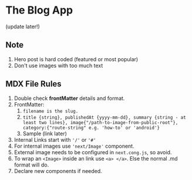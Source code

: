 # The Blog App

(update later!)

## Note

1. Hero post is hard coded (featured or most popular)
2. Don't use images with too much text

## MDX File Rules

1. Double check **frontMatter** details and format.
2. FrontMatter:
   1. `filename is the slug.`
   2. `title {string}, publishedAt {yyyy-mm-dd}, summary {string - at least two lines}, image{"/path-to-image-from-public-root"}, category:{"route-string" e.g. 'how-to' or 'android'}`
   3. Sample (link later)
3. Internal Links start with `'/'` or `'#'`
4. For internal images use `'next/Image'` component.
5. External image needs to be configured in `next.cong.js`, so avoid.
6. To wrap an `<Image>` inside an link use `<a> </a>`. Else the normal .md format will do.
7. Declare new components if needed.
